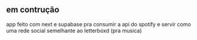 ## em contrução

app feito com next e supabase pra consumir a api do spotify e servir como uma rede social semelhante ao letterboxd (pra musica)
